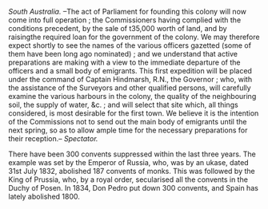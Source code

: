 *South Australia.* –The act of Parliament for founding this colony will now come into full operation ; the Commissioners having complied with the conditions precedent, by the sale of t35,000 worth of land, and by raisingthe required loan for the government of the colony. We may therefore expect shortly to see the names of the various officers gazetted (some of them have been long ago nominated) ; and we understand that active preparations are making with a view to the immediate departure of the officers and a small body of emigrants. This first expedition will be placed under the command of Captain Hindmarsh, R.N., the Governor ; who, with the assistance of the Surveyors and other qualified persons, will carefully examine the various harbours in the colony, the quality of the neighbouring soil, the supply of water, &c. ; and will select that site which, all things considered, is most desirable for the first town. We believe it is the intention of the Commissions not to send out the main body of emigrants until the next spring, so as to allow ample time for the necessary preparations for their reception.– *Spectator.*There have been 300 convents suppressed within the last three years. The example was set by the Emperor of Russia, who, was by an ukase, dated 31st July 1832, abolished 187 convents of monks. This was followed by the King of Prussia, who, by a royal order, secularised all the convents in the Duchy of Posen. In 1834, Don Pedro put down 300 convents, and Spain has lately abolished 1800.